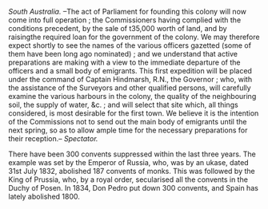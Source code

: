 *South Australia.* –The act of Parliament for founding this colony will now come into full operation ; the Commissioners having complied with the conditions precedent, by the sale of t35,000 worth of land, and by raisingthe required loan for the government of the colony. We may therefore expect shortly to see the names of the various officers gazetted (some of them have been long ago nominated) ; and we understand that active preparations are making with a view to the immediate departure of the officers and a small body of emigrants. This first expedition will be placed under the command of Captain Hindmarsh, R.N., the Governor ; who, with the assistance of the Surveyors and other qualified persons, will carefully examine the various harbours in the colony, the quality of the neighbouring soil, the supply of water, &c. ; and will select that site which, all things considered, is most desirable for the first town. We believe it is the intention of the Commissions not to send out the main body of emigrants until the next spring, so as to allow ample time for the necessary preparations for their reception.– *Spectator.*There have been 300 convents suppressed within the last three years. The example was set by the Emperor of Russia, who, was by an ukase, dated 31st July 1832, abolished 187 convents of monks. This was followed by the King of Prussia, who, by a royal order, secularised all the convents in the Duchy of Posen. In 1834, Don Pedro put down 300 convents, and Spain has lately abolished 1800.